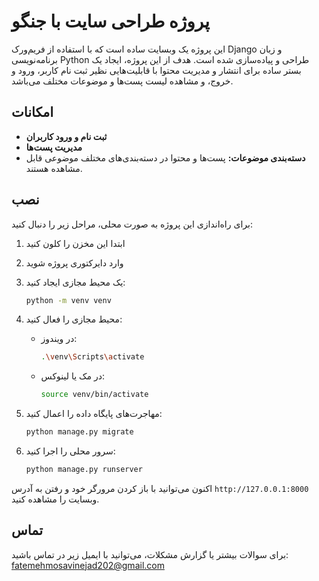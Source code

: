 # پروژه طراحی سایت با جنگو

این پروژه یک وبسایت ساده است که با استفاده از فریم‌ورک Django و زبان برنامه‌نویسی Python طراحی و پیاده‌سازی شده است. هدف از این پروژه، ایجاد یک بستر ساده برای انتشار و مدیریت محتوا با قابلیت‌هایی نظیر ثبت نام کاربر، ورود و خروج، و مشاهده لیست پست‌ها و موضوعات مختلف می‌باشد.

## امکانات

- **ثبت نام و ورود کاربران** 
- **مدیریت پست‌ها** 
- **دسته‌بندی موضوعات:** پست‌ها و محتوا در دسته‌بندی‌های مختلف موضوعی قابل مشاهده هستند.


## نصب

برای راه‌اندازی این پروژه به صورت محلی، مراحل زیر را دنبال کنید:

1. ابتدا این مخزن را کلون کنید


2. وارد دایرکتوری پروژه شوید
  

3. یک محیط مجازی ایجاد کنید:
    ```bash
    python -m venv venv
    ```

4. محیط مجازی را فعال کنید:

   - در ویندوز:
     ```bash
     .\venv\Scripts\activate
     ```

   - در مک یا لینوکس:
     ```bash
     source venv/bin/activate
     ```


5. مهاجرت‌های پایگاه داده را اعمال کنید:
    ```bash
    python manage.py migrate
    ```

6. سرور محلی را اجرا کنید:
    ```bash
    python manage.py runserver
    ```

اکنون می‌توانید با باز کردن مرورگر خود و رفتن به آدرس `http://127.0.0.1:8000` وبسایت را مشاهده کنید.

## تماس
برای سوالات بیشتر یا گزارش مشکلات، می‌توانید با ایمیل زیر در تماس باشید:
fatemehmosavinejad202@gmail.com
